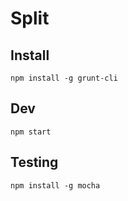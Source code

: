 # Split

## Install

    npm install -g grunt-cli

## Dev

    npm start

## Testing

    npm install -g mocha
